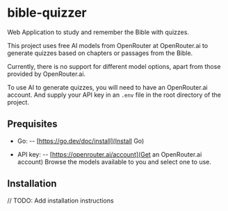 # bible-quizzer

Web Application to study and remember the Bible with quizzes.

This project uses free AI models from OpenRouter at OpenRouter.ai to generate quizzes based on chapters or passages from the Bible.

Currently, there is no support for different model options, apart from those provided by OpenRouter.ai.

To use AI to generate quizzes, you will need to have an OpenRouter.ai account.
And supply your API key in an `.env` file in the root directory of the project.

## Prequisites

- Go:
    -- [https://go.dev/doc/install](Install Go)

- API key:
    -- [https://openrouter.ai/account](Get an OpenRouter.ai account)
    Browse the models available to you and select one to use.

## Installation

// TODO: Add installation instructions
